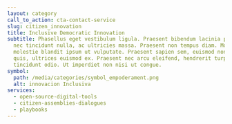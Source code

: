 ```yaml
---
layout: category
call_to_action: cta-contact-service
slug: citizen_innovation
title: Inclusive Democratic Innovation
subtitle: Phasellus eget vestibulum ligula. Praesent bibendum lacinia porta. Sed
  nec tincidunt nulla, ac ultricies massa. Praesent non tempus diam. Morbi
  molestie blandit ipsum ut vulputate. Praesent sapien sem, euismod non sem
  quis, ultrices euismod ex. Praesent nec arcu eleifend, hendrerit turpis sed,
  tincidunt odio. Ut imperdiet non nisi ut congue.
symbol:
  path: /media/categories/symbol_empoderament.png
  alt: innovacion Inclusiva
services:
  - open-source-digital-tools
  - citizen-assemblies-dialogues
  - playbooks
---
```

